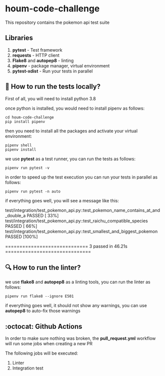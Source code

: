 # houm-code-challenge
This repository contains the pokemon api test suite

## Libraries
1. **pytest** - Test framework
2. **requests** - HTTP client
3. **Flake8** and **autopep8** - linting
4. **pipenv** - package manager, virtual environment
5. **pytest-xdist** - Run your tests in parallel

## :rocket: How to run the tests locally?
First of all, you will need to install python 3.8

once python is installed, you would need to install pipenv as follows:

```
cd houm-code-challenge
pip install pipenv
```

then you need to install all the packages and activate your virtual environment:

```
pipenv shell
pipenv install
```

we use **pytest** as a test runner, you can run the tests as follows:

```
pipenv run pytest -v
```

in order to speed up the test execution you can run your tests in parallel as follows:

```
pipenv run pytest -n auto
```

if everything goes well, you will see a message like this:

test/integration/test_pokemon_api.py::test_pokemon_name_contains_at_and_double_a PASSED [ 33%]
test/integration/test_pokemon_api.py::test_raichu_compatible_species PASSED [ 66%]
test/integration/test_pokemon_api.py::test_smallest_and_biggest_pokemon PASSED [100%]

============================= 3 passed in 46.21s ==============================

## :mag: How to run the linter?

we use **flake8** and **autopep8** as a linting tools, you can run the linter as follows:

```
pipenv run flake8 --ignore E501
```

if everything goes well, it should not show any warnings,
you can use **autopep8** to auto-fix those warnings

## :octocat: Github Actions

In order to make sure nothing was broken, the **pull_request.yml** workflow
will run some jobs when creating a new PR

The following jobs will be executed:

1. Linter
2. Integration test
